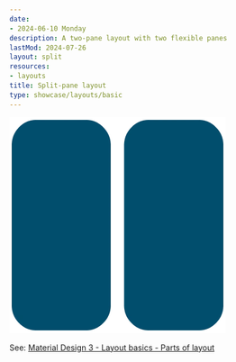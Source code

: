 ```yaml
---
date:
- 2024-06-10 Monday
description: A two-pane layout with two flexible panes
lastMod: 2024-07-26
layout: split
resources:
- layouts
title: Split-pane layout
type: showcase/layouts/basic
---
```

![layout-split-pane.webp](/assets/layout-split-pane_1722025647494_0.webp)

See: [Material Design 3 - Layout basics - Parts of layout](https://m3.material.io/foundations/layout/understanding-layout/parts-of-layout)
